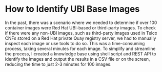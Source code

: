 # How to Identify UBI Base Images
In the past, there was a scenario where we needed to determine if over 100 container images were Red Hat UBI-based or third-party images. To check if there were any non-UBI images, such as third-party images used in Telco CNFs stored on a Red Hat private Quay registry server, we had to manually inspect each image or use tools to do so. This was a time-consuming process, taking several minutes for each image. To simplify and streamline the process, I created a knowledge base using shell script and REST API to identify the images and output the results in a CSV file or on the screen, reducing the time to just 2-3 minutes for 100 images.
